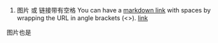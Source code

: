 1. 图片 或 链接带有空格
You can have a [markdown link](https://www.markdownguide.org/basic-syntax/#links) with spaces by wrapping the URL in angle brackets (<>).
[link](<Your Link With Spaces Here>)

图片也是